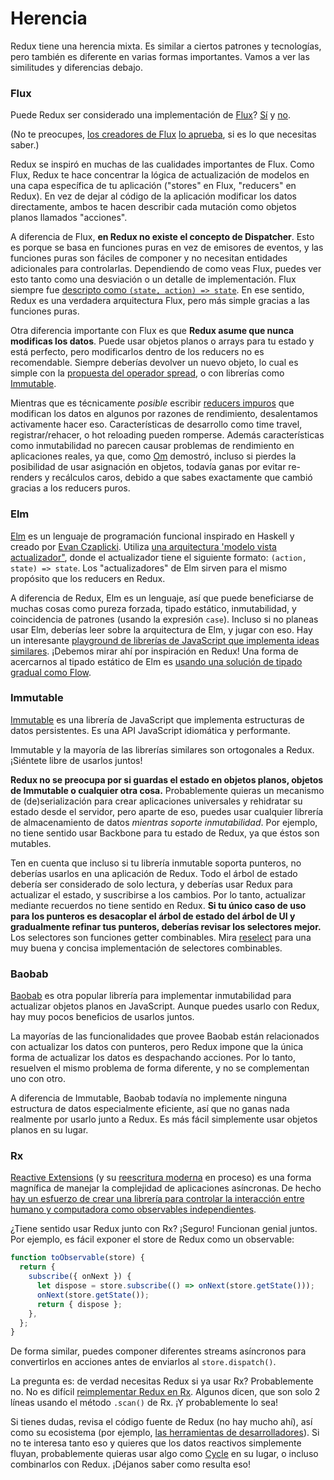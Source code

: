 # Herencia

Redux tiene una herencia mixta. Es similar a ciertos patrones y tecnologías, pero también es diferente en varias formas importantes. Vamos a ver las similitudes y diferencias debajo.

### Flux

Puede Redux ser considerado una implementación de [Flux](https://facebook.github.io/flux/)?
[Sí](https://twitter.com/fisherwebdev/status/616278911886884864) y [no](https://twitter.com/andrestaltz/status/616270755605708800).

(No te preocupes, [los creadores de Flux](https://twitter.com/jingc/status/616608251463909376) [lo aprueba](https://twitter.com/fisherwebdev/status/616286955693682688), si es lo que necesitas saber.)

Redux se inspiró en muchas de las cualidades importantes de Flux. Como Flux, Redux te hace concentrar la lógica de actualización de modelos en una capa específica de tu aplicación ("stores" en Flux, "reducers" en Redux). En vez de dejar al código de la aplicación modificar los datos directamente, ambos te hacen describir cada mutación como objetos planos llamados "acciones".

A diferencia de Flux, **en Redux no existe el concepto de Dispatcher**. Esto es porque se basa en funciones puras en vez de emisores de eventos, y las funciones puras son fáciles de componer y no necesitan entidades adicionales para controlarlas. Dependiendo de como veas Flux, puedes ver esto tanto como una desviación o un detalle de implementación. Flux siempre fue [descripto como `(state, action) => state`](https://speakerdeck.com/jmorrell/jsconf-uy-flux-those-who-forget-the-past-dot-dot-dot-1). En ese sentido, Redux es una verdadera arquitectura Flux, pero más simple gracias a las funciones puras.

Otra diferencia importante con Flux es que **Redux asume que nunca modificas los datos**. Puede usar objetos planos o arrays para tu estado y está perfecto, pero modificarlos dentro de los reducers no es recomendable. Siempre deberías devolver un nuevo objeto, lo cual es simple con la [propuesta del operador spread](../recetas/usando-el-operador-spread.md), o con librerías como [Immutable](https://facebook.github.io/immutable-js).

Mientras que es técnicamente *posible* escribir [reducers impuros](https://github.com/reactjs/redux/issues/328#issuecomment-125035516) que modifican los datos en algunos por razones de rendimiento, desalentamos activamente hacer eso. Características de desarrollo como time travel, registrar/rehacer, o hot reloading pueden romperse. Además características como inmutabilidad no parecen causar problemas de rendimiento en aplicaciones reales, ya que, como [Om](https://github.com/omcljs/om) demostró, incluso si pierdes la posibilidad de usar asignación en objetos, todavía ganas por evitar re-renders y recálculos caros, debido a que sabes exactamente que cambió gracias a los reducers puros.

### Elm

[Elm](http://elm-lang.org/) es un lenguaje de programación funcional inspirado en Haskell y creado por [Evan Czaplicki](https://twitter.com/czaplic). Utiliza [una arquitectura 'modelo vista actualizador"](https://github.com/evancz/elm-architecture-tutorial/), donde el actualizador tiene el siguiente formato: `(action, state) => state`. Los "actualizadores" de Elm sirven para el mismo propósito que los reducers en Redux.

A diferencia de Redux, Elm es un lenguaje, así que puede beneficiarse de muchas cosas como pureza forzada, tipado estático, inmutabilidad, y coincidencia de patrones (usando la expresión `case`). Incluso si no planeas usar Elm, deberías leer sobre la arquitectura de Elm, y jugar con eso. Hay un interesante [playground de librerías de JavaScript que implementa ideas similares](https://github.com/paldepind/noname-functional-frontend-framework). ¡Debemos mirar ahí por inspiración en Redux! Una forma de acercarnos al tipado estático de Elm es [usando una solución de tipado gradual como Flow](https://github.com/reactjs/redux/issues/290).

### Immutable

[Immutable](https://facebook.github.io/immutable-js) es una librería de JavaScript que implementa estructuras de datos persistentes. Es una API JavaScript idiomática y performante.

Immutable y la mayoría de las librerías similares son ortogonales a Redux. ¡Siéntete libre de usarlos juntos!

**Redux no se preocupa por si guardas el estado en objetos planos, objetos de Immutable o cualquier otra cosa.** Probablemente quieras un mecanismo de (de)serialización para crear aplicaciones universales y rehidratar su estado desde el servidor, pero aparte de eso, puedes usar cualquier librería de almacenamiento de datos *mientras soporte inmutabilidad*. Por ejemplo, no tiene sentido usar Backbone para tu estado de Redux, ya que éstos son mutables.

Ten en cuenta que incluso si tu librería inmutable soporta punteros, no deberías usarlos en una aplicación de Redux. Todo el árbol de estado debería ser considerado de solo lectura, y deberías usar Redux para actualizar el estado, y suscribirse a los cambios. Por lo tanto, actualizar mediante recuerdos no tiene sentido en Redux. **Si tu único caso de uso para los punteros es desacoplar el árbol de estado del árbol de UI y gradualmente refinar tus punteros, deberías revisar los selectores mejor.** Los selectores son funciones getter combinables. Mira [reselect](http://github.com/faassen/reselect) para una muy buena y concisa implementación de selectores combinables.

### Baobab

[Baobab](https://github.com/Yomguithereal/baobab) es otra popular librería para implementar inmutabilidad para actualizar objetos planos en JavaScript. Aunque puedes usarlo con Redux, hay muy pocos beneficios de usarlos juntos.

La mayorías de las funcionalidades que provee Baobab están relacionados con actualizar los datos con punteros, pero Redux impone que la única forma de actualizar los datos es despachando acciones. Por lo tanto, resuelven el mismo problema de forma diferente, y no se complementan uno con otro.

A diferencia de Immutable, Baobab todavía no implemente ninguna estructura de datos especialmente eficiente, así que no ganas nada realmente por usarlo junto a Redux. Es más fácil simplemente usar objetos planos en su lugar.

### Rx

[Reactive Extensions](https://github.com/Reactive-Extensions/RxJS) (y su [reescritura moderna](https://github.com/ReactiveX/RxJS) en proceso) es una forma magnífica de manejar la complejidad de aplicaciones asíncronas. De hecho [hay un esfuerzo de crear una librería para controlar la interacción entre humano y computadora como observables independientes](http://cycle.js.org).

¿Tiene sentido usar Redux junto con Rx? ¡Seguro! Funcionan genial juntos. Por ejemplo, es fácil exponer el store de Redux como un observable:

```javascript
function toObservable(store) {
  return {
    subscribe({ onNext }) {
      let dispose = store.subscribe(() => onNext(store.getState()));
      onNext(store.getState());
      return { dispose };
    },
  };
}
```

De forma similar, puedes componer diferentes streams asíncronos para convertirlos en acciones antes de enviarlos al `store.dispatch()`.

La pregunta es: de verdad necesitas Redux si ya usar Rx? Probablemente no. No es difícil [reimplementar Redux en Rx](https://github.com/jas-chen/rx-redux). Algunos dicen, que son solo 2 líneas usando el método `.scan()` de Rx. ¡Y probablemente lo sea!

Si tienes dudas, revisa el código fuente de Redux (no hay mucho ahí), así como su ecosistema (por ejemplo, [las herramientas de desarrolladores](https://github.com/gaearon/redux-devtools)). Si no te interesa tanto eso y quieres que los datos reactivos simplemente fluyan, probablemente quieras usar algo como [Cycle](http://cycle.js.org) en su lugar, o incluso combinarlos con Redux. ¡Déjanos saber como resulta eso!
